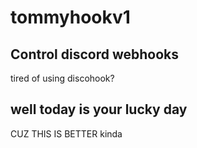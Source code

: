 # tommyhookv1

## Control discord webhooks

tired of using discohook?
## well today is your lucky day
CUZ THIS IS BETTER
kinda

